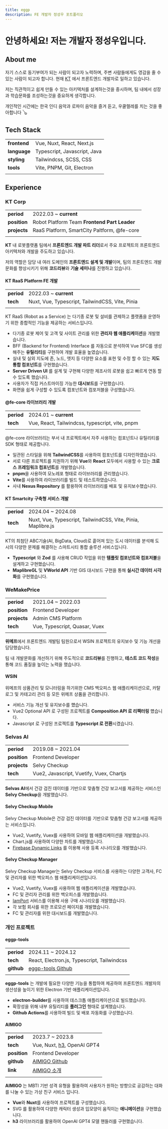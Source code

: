 ```yaml
---
title: eggp
description: FE 개발자 정성우 포트폴리오
---
```



# 안녕하세요! 저는 **개발자 정성우**입니다.

## About me

자기 스스로 동기부여가 되는 사람이 되고자 노력하며,
주변 사람들에게도 영감을 줄 수 있는 사람이 되고자 합니다.
현재 [KT](https://corp.kt.com/) 에서 프론트엔드 개발자로 일하고 있습니다.

저는 직관적이고 쉽게 만들 수 있는 아키텍처를 설계하는것을 중시하며, 팀 내에서 성장과 학습문화를 조성하는것을 중요하게 생각합니다.

개인적인 시간에는 한국 인디 음악과 로파이 음악을 즐겨 듣고, 우쿨렐레를 치는 것을 좋아합니다 🪕

## Tech Stack

|              |                                |
|--------------|--------------------------------|
| **frontend** | Vue, Nuxt, React, Next.js      |
| **language** | Typescript, Javascript, Java   |
| **styling**  | Tailwindcss, SCSS, CSS         |
| **tools**    | Vite, PNPM, Git, Electron |
|              |                                             |

## Experience

### KT Corp

|              |                                              |
|--------------|----------------------------------------------|
| **period**   | 2022.03 ~ **current**                        |
| **position** | Robot Platform Team **Frontend Part Leader** |
| **projects** | RaaS Platform, SmartCity Paltform, @fe-core  |
|              |                                              |

**KT** 내 로봇플랫폼 팀에서 **프론트엔드 개발 파트 리더**로서 주요 프로젝트의 프론트엔드 아키텍처와 개발을 주도하고 있습니다.

저의 역할은 담당 내 여러 도메인의 **프론트엔드 설계 및 개발**이며, 팀의 프론트엔드 개발 문화를 향상시키기 위해 **코드리뷰**와 **기술 세미나**를 진행하고 있습니다.

#### KT RaaS Platform FE 개발

|            |                                                                            |
|------------|----------------------------------------------------------------------------|
| **period** | 2022.03 ~ **current**                                                      |
| **tech**   | Nuxt, Vue, Typescript, TailwindCSS, Vite, Pinia |
|            |                                                                            |

KT RaaS (Robot as a Service) 는 다기종 로봇 및 설비를 관제하고 플랫폼을 운영하기 위한 종합적인 기능을 제공하는 서비스입니다.

- 다기종 로봇 제어 및 고객 및 사이트 관리를 위한 **관리자 웹 애플리케이션**을 개발했습니다.
- BFF (Backend for Frontend) Interface 를 자동으로 분석하여 Vue SFC를 생성해주는 **유틸리티**를 구현하여 개발 효율을 높였습니다.
- 실내 및 실외 지도에 존, 노드, 엣지 등 다양한 요소를 표현 및 수정 할 수 있는 **지도 통합 컴포넌트**를 구현했습니다.
- **Server Driven UI** 를 설계 및 구현해 다양한 제조사의 로봇을 쉽고 빠르게 연동 할 수 있도록 했습니다.
- 사용자가 직접 커스트마이징 가능한 **대시보드**를 구현했습니다.
- 화면을 쉽게 구성할 수 있도록 컴포넌트와 컴포저블을 구성했습니다.

#### @fe-core 라이브러리 개발

|            |                                                 |
|------------|-------------------------------------------------|
| **period** | 2024.01 ~ **current**                           |
| **tech**   | Vue, React, Tailwindcss, typescript, vite, pnpm |
|            |                                                 |

@fe-core 라이브러리는 부서 내 프로젝트에서 자주 사용하는 컴포넌트나 유틸리티를 SDK 형태로 제공합니다.

- 일관된 스타일을 위해 **TailwindCSS**를 사용하여 컴포넌트를 디자인하였습니다.
- 서로 다른 프로젝트를 지원하기 위해 **Vue**와 **React** 모두에서 사용할 수 있는 **크로스 프레임워크 컴포넌트**를 개발했습니다.
- **pnpm**을 사용하여 모노레포 형태로 라이브러리를 관리했습니다.
- **Vite**를 사용하여 라이브러리를 빌드 및 테스트하였습니다.
- 사내 **Nexus Repository** 를 활용하여 라이브러리를 배포 및 유지보수했습니다.

#### KT Smartcity 구축형 서비스 개발

|            |                                                              |
|------------|--------------------------------------------------------------|
| **period** | 2024.04 ~ 2024.08                                            |
| **tech**   | Nuxt, Vue, Typescript, TailwindCSS, Vite, Pinia, Maplibre.js |
|            |                                                              |

KT의 최첨단 ABC기술(AI, BigData, Cloud)로 흩어져 있는 도시 데이터를 분석해 도시의 다양한 문제를 해결하는 스마트시티 통합 솔루션 서비스입니다.

- **Typescript** 와 **Zod** 를 사용해 CRUD 작업을 위한 **템플릿 컴포넌트와 컴포저블**을 설계하고 구현했습니다.
- **MaplibreGL** 및 **VWorld API** 기반 GIS 대시보드 구현을 통해 **실시간 데이터 시각화**를 구현했습니다.



### WeMakePrice
|              |                               |
|--------------|-------------------------------|
| **period**   | 2021.04 ~ 2022.03             |
| **position** | Frontend Developer            |
| **projects** | Admin CMS Platform            |
| **tech**     | Vue, Typescript, Quasar, Vuex |
|              |                               |

**위메프**에서 프론트엔드 개발팀 팀원으로서 WSIN 프로젝트의 유지보수 및 기능 개선을 담당했습니다.

팀 내 개발문화를 개선하기 위해 주도적으로 **코드리뷰**를 진행하고, **테스트 코드 작성**을 통해 코드 품질을 높이는 노력을 했습니다.

#### WSIN

위메프의 상품관리 및 모니터링을 하기위한 CMS 백오피스 웹 애플리케이션으로, 카탈로그 및 카테고리 관리 등 모든 위메프 상품을 관리합니다.

- 서비스 기능 개선 및 유지보수를 헀습니다.
- Vue2 Optional API 로 구성된 프로젝트를 **Composition API 로 리팩터링** 헀습니다.
- Javascript 로 구성된 프로젝트를 **Typescript 로 전환**시켰습니다.



### Selvas AI

|              |                                          |
|--------------|------------------------------------------|
| **period**   | 2019.08 ~ 2021.04                        |
| **position** | Frontend Developer                       |
| **projects** | Selvy Checkup                            |
| **tech**     | Vue2, Javascript, Vuetify, Vuex, Chartjs |
|              |                                          |

**Selvas AI**에서 건강 검진 데이터를 기반으로 맞춤형 건강 보고서를 제공하는 서비스인 **Selvy Checkup**을 개발했습니다.

#### Selvy Checkup Mobile

Selvy Checkup Mobile은 건강 검진 데이터를 기반으로 맞춤형 건강 보고서를 제공하는 서비스입니다.

- Vue2, Vuetify, Vuex를 사용하여 모바일 웹 애플리케이션을 개발했습니다.
- Chart.js를 사용하여 다양한 차트를 개발했습니다.
- [Firebase Dynamic Links](https://firebase.google.com/docs/dynamic-links?hl=ko) 를 이용해 사용 등록 시나리오를 개발했습니다.

#### Selvy Checkup Manager

Selvy Checkup Manager는 Selvy Checkup 서비스를 사용하는 다양한 고객사, FC 및 관리자를 위한 백오피스 웹 애플리케이션입니다.

- Vue2, Vuetify, Vuex를 사용하여 웹 애플리케이션을 개발했습니다.
- FC 및 관리자 관리를 위한 백오피스를 개발했습니다.
- [IamPort](https://api.iamport.kr/) 서비스를 이용해 사용 구매 시나리오를 개발했습니다.
- 각 보험 회사를 위한 프로모션 페이지를 개발했습니다.
- FC 및 관리자를 위한 대시보드를 개발했습니다.



### 개인 프로젝트

#### eggp-tools

|            |                                                                |
|------------|----------------------------------------------------------------|
| **period** | 2024.11 ~ 2024.12                                              |
| **tech**   | React, Electron.js, Typescript, Tailwindcss                    |
| **github** | [eggp-tools Github](https://github.com/eggplantiny/eggp-tools) |
|            |                                                                |

**eggp-tools** 는 개발에 필요한 다양한 기능을 통합하여 제공하여 프론트엔드 개발자의 생산성을 높이기 위한 Electron 기반 애플리케이션입니다.

- **electron-builder**를 사용하여 데스크톱 애플리케이션으로 빌드했습니다.
- 확장성을 위해 내부 유틸리티를 **플러그인** 형태로 설계했습니다.
- **Github Actions**를 사용하여 빌드 및 배포 자동화를 구성했습니다.

#### AIMIGO

|              |                                                                                     |
|--------------|-------------------------------------------------------------------------------------|
| **period**   | 2023.7 ~ 2023.8                                                                     |
| **tech**     | Vue, Nuxt, [h3](https://github.com/unjs/h3), OpenAI GPT4                            |
| **position** | Frontend Developer                                                                  |
| **github**   | [AIMIGO Github](https://github.com/Sejin-Kim-Team/AIMIGO)                           |
| **link**     | [AIMIGO 소개](https://eggp.notion.site/AIMIGO-15165b2db31e811f826cc2d29eb6844d?pvs=4) |
|              |                                                                                     |

**AIMIGO** 는 MBTI 기반 성격 유형을 활용하여 사용자가 원하는 방향으로 공감하는 대화를 나눌 수 있는 가상 친구 서비스 입니다.

- **Vue**와 **Nuxt**를 사용하여 프로젝트를 구성했습니다.
- SVG 를 활용하여 다양한 캐릭터 생성과 입모양이 움직이는 **애니메이션**을 구현했습니다.
- **h3** 라이브러리를 활용하여 OpenAI GPT4 모델 핸들러를 구현했습니다.
